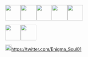 

<img img height=50 src="https://cdn.jsdelivr.net/gh/devicons/devicon/icons/csharp/csharp-original.svg" /><img img height=50 src="https://cdn.jsdelivr.net/gh/devicons/devicon/icons/ruby/ruby-original.svg" /><img img height=50 src="https://cdn.jsdelivr.net/gh/devicons/devicon/icons/typescript/typescript-original.svg" /><img img height=50 src="https://cdn.jsdelivr.net/gh/devicons/devicon/icons/html5/html5-original.svg" /><img img height=50 src="https://cdn.jsdelivr.net/gh/devicons/devicon/icons/css3/css3-original.svg" />
          
<img img height=50 src="https://cdn.jsdelivr.net/gh/devicons/devicon/icons/vscode/vscode-original.svg" /><img img height =50 src="https://cdn.jsdelivr.net/gh/devicons/devicon/icons/visualstudio/visualstudio-plain.svg" />
          
          
<img img height=20 src="https://cdn.jsdelivr.net/gh/devicons/devicon/icons/twitter/twitter-original.svg" />https://twitter.com/Enigma_Soul01
          
          

